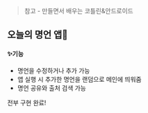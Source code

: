 > 참고 - 만들면서 배우는 코틀린&안드로이드

## 오늘의 명언 앱📖
#### ✨기능
* 명언을 수정하거나 추가 가능
* 앱 실행 시 추가한 명언을 랜덤으로 메인에 띄워줌
* 명언 공유와 출처 검색 가능

전부 구현 완료!

